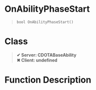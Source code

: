 # OnAbilityPhaseStart
> `bool OnAbilityPhaseStart()`
# Class
> __✔ Server: CDOTABaseAbility__  
> __✖ Client: undefined__  
# Function Description

